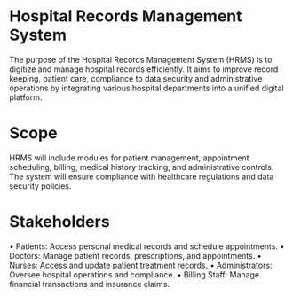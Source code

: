 # Hospital Records Management System  

The purpose of the Hospital Records Management System (HRMS) is to digitize and manage hospital records efficiently. It aims to improve record keeping, patient care, compliance to data security and administrative operations by integrating various hospital departments into a unified digital platform. 

# Scope
HRMS will include modules for patient management, appointment scheduling, billing, medical history tracking, and administrative controls. The system will ensure compliance with healthcare regulations and data security policies.

# Stakeholders
•	Patients: Access personal medical records and schedule appointments.
•	Doctors: Manage patient records, prescriptions, and appointments.
•	Nurses: Access and update patient treatment records.
•	Administrators: Oversee hospital operations and compliance.
•	Billing Staff: Manage financial transactions and insurance claims.

